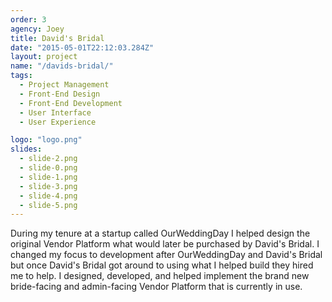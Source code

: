 ```yaml
---
order: 3
agency: Joey
title: David's Bridal
date: "2015-05-01T22:12:03.284Z"
layout: project
name: "/davids-bridal/"
tags:
  - Project Management
  - Front-End Design
  - Front-End Development
  - User Interface
  - User Experience

logo: "logo.png"
slides:
  - slide-2.png
  - slide-0.png
  - slide-1.png
  - slide-3.png
  - slide-4.png
  - slide-5.png
---
```

During my tenure at a startup called OurWeddingDay I helped design the original Vendor Platform what would later be purchased by David's Bridal. I changed my focus to development after OurWeddingDay and David's Bridal but once David's Bridal got around to using what I helped build they hired me to help. I designed, developed, and helped implement the brand new bride-facing and admin-facing Vendor Platform that is currently in use.
